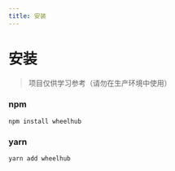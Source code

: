 ```yaml
---
title: 安装
---
```


# 安装

> 项目仅供学习参考（请勿在生产环境中使用）

### npm

```
npm install wheelhub
```

### yarn

```
yarn add wheelhub
```